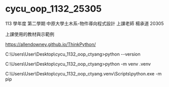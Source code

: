 # cycu_oop_1132_25305
113 學年度 第二學期
中原大學土木系-物件導向程式設計
上課老師 楊承道 20305 

上課使用的教材與示範例 

https://allendowney.github.io/ThinkPython/


C:\Users\User\Desktop\cycu_1132_oop_ctyang>python --version

C:\Users\User\Desktop\cycu_1132_oop_ctyang>python -m venv .venv 


C:\Users\User\Desktop\cycu_1132_oop_ctyang\.venv\Scripts\python.exe -m pip